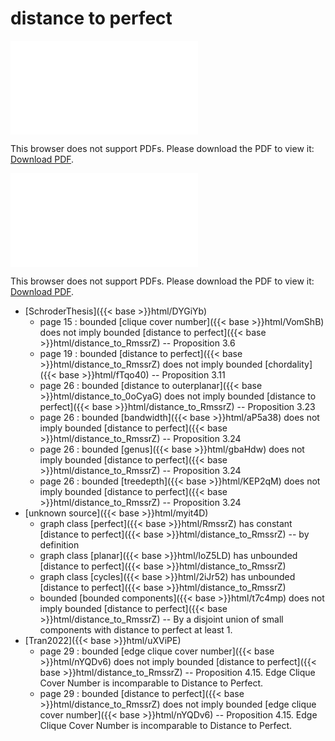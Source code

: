 # distance to perfect




<object data="../local_distance_to_RmssrZ.pdf" type="application/pdf" width="100%" height="480px"><embed src="../local_distance_to_RmssrZ.pdf"><p>This browser does not support PDFs. Please download the PDF to view it: <a href="../local_distance_to_RmssrZ.pdf">Download PDF</a>.</p></embed></object>


<object data="../inclusions_distance_to_RmssrZ.pdf" type="application/pdf" width="100%" height="480px"><embed src="../inclusions_distance_to_RmssrZ.pdf"><p>This browser does not support PDFs. Please download the PDF to view it: <a href="../inclusions_distance_to_RmssrZ.pdf">Download PDF</a>.</p></embed></object>

*  [SchroderThesis]({{< base >}}html/DYGiYb)
    * page 15 : bounded [clique cover number]({{< base >}}html/VomShB) does not imply bounded [distance to perfect]({{< base >}}html/distance_to_RmssrZ) -- Proposition 3.6
    * page 19 : bounded [distance to perfect]({{< base >}}html/distance_to_RmssrZ) does not imply bounded [chordality]({{< base >}}html/fTqo40) -- Proposition 3.11
    * page 26 : bounded [distance to outerplanar]({{< base >}}html/distance_to_0oCyaG) does not imply bounded [distance to perfect]({{< base >}}html/distance_to_RmssrZ) -- Proposition 3.23
    * page 26 : bounded [bandwidth]({{< base >}}html/aP5a38) does not imply bounded [distance to perfect]({{< base >}}html/distance_to_RmssrZ) -- Proposition 3.24
    * page 26 : bounded [genus]({{< base >}}html/gbaHdw) does not imply bounded [distance to perfect]({{< base >}}html/distance_to_RmssrZ) -- Proposition 3.24
    * page 26 : bounded [treedepth]({{< base >}}html/KEP2qM) does not imply bounded [distance to perfect]({{< base >}}html/distance_to_RmssrZ) -- Proposition 3.24
*  [unknown source]({{< base >}}html/myit4D)
    * graph class [perfect]({{< base >}}html/RmssrZ) has constant [distance to perfect]({{< base >}}html/distance_to_RmssrZ) -- by definition
    * graph class [planar]({{< base >}}html/loZ5LD) has unbounded [distance to perfect]({{< base >}}html/distance_to_RmssrZ)
    * graph class [cycles]({{< base >}}html/2iJr52) has unbounded [distance to perfect]({{< base >}}html/distance_to_RmssrZ)
    * bounded [bounded components]({{< base >}}html/t7c4mp) does not imply bounded [distance to perfect]({{< base >}}html/distance_to_RmssrZ) -- By a disjoint union of small components with distance to perfect at least 1.
*  [Tran2022]({{< base >}}html/uXViPE)
    * page 29 : bounded [edge clique cover number]({{< base >}}html/nYQDv6) does not imply bounded [distance to perfect]({{< base >}}html/distance_to_RmssrZ) -- Proposition 4.15. Edge Clique Cover Number is incomparable to Distance to Perfect.
    * page 29 : bounded [distance to perfect]({{< base >}}html/distance_to_RmssrZ) does not imply bounded [edge clique cover number]({{< base >}}html/nYQDv6) -- Proposition 4.15. Edge Clique Cover Number is incomparable to Distance to Perfect.